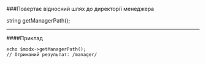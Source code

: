 ###Повертає відносний шлях до директорії менеджера

string getManagerPath();

***

####Приклад

	echo $modx->getManagerPath(); 
	// Отриманий результат: /manager/
